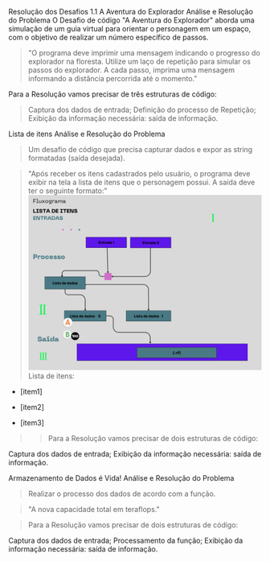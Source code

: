 
Resolução dos Desafios
1.1 A Aventura do Explorador
Análise e Resolução do Problema
 O Desafio de código "A Aventura do Explorador" aborda uma simulação de um guia virtual para orientar o personagem em um espaço, com o objetivo de realizar um número específico de passos.

 >"O programa deve imprimir uma mensagem indicando o progresso do explorador na floresta. Utilize um laço de repetição para simular os passos do explorador. A cada passo, imprima uma mensagem informando a distância percorrida até o momento."

 Para a Resolução vamos precisar de três estruturas de código:

>Captura dos dados de entrada;
Definição do processo de Repetição;
Exibição da informação necessária: saída de informação.

 Lista de itens
Análise e Resolução do Problema
> Um desafio de código que precisa capturar dados e expor as string formatadas (saída desejada).

> "Após receber os itens cadastrados pelo usuário, o programa deve exibir na tela a lista de itens que o personagem possui. A saída deve ter o seguinte formato:"
![diagrama](img/diagrama.png)
Lista de itens:

- [item1]

- [item2]

- [item3]

> > Para a Resolução vamos precisar de dois estruturas de código:

Captura dos dados de entrada;
Exibição da informação necessária: saída de informação.

 Armazenamento de Dados é Vida!
Análise e Resolução do Problema
> Realizar o processo dos dados de acordo com a função.

> "A nova capacidade total em teraflops."

> Para a Resolução vamos precisar de dois estruturas de código:

Captura dos dados de entrada;
Processamento da função;
Exibição da informação necessária: saída de informação.
